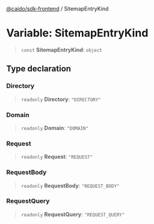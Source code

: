 [@caido/sdk-frontend](../index.md) / SitemapEntryKind

# Variable: SitemapEntryKind

> `const` **SitemapEntryKind**: `object`

## Type declaration

### Directory

> `readonly` **Directory**: `"DIRECTORY"`

### Domain

> `readonly` **Domain**: `"DOMAIN"`

### Request

> `readonly` **Request**: `"REQUEST"`

### RequestBody

> `readonly` **RequestBody**: `"REQUEST_BODY"`

### RequestQuery

> `readonly` **RequestQuery**: `"REQUEST_QUERY"`
